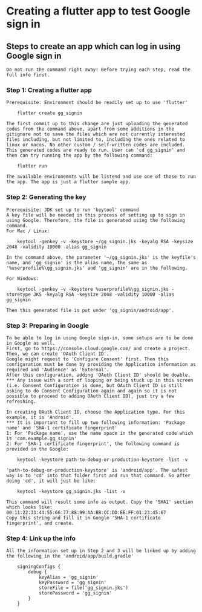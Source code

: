 # Creating a flutter app to test Google sign in

## Steps to create an app which can log in using Google sign in
    Do not run the command right away! Before trying each step, read the full info first. 

### Step 1: Creating a flutter app
    Prerequisite: Environment should be readily set up to use 'flutter'
```
    flutter create gg_signin
```
    The first commit up to this change are just uploading the generated codes from the command above, apart from some additions in the gitignore not to save the files which are not currently interested files including, but not limited to, including the ones related to linux or macos. No other custom / self-written codes are included.
    This generated codes are ready to run. User can 'cd gg_signin' and then can try running the app by the following command:
```
    flutter run
```
    The available environemnts will be listend and use one of those to run the app. The app is just a flutter sample app.

### Step 2: Generating the key
    Prerequisite: JDK set up to run 'keytool' command
    A key file will be needed in this process of setting up to sign in using Google. Therefore, the file is generated using the following command.    
    For Mac / Linux:
```
    keytool -genkey -v -keystore ~/gg_signin.jks -keyalg RSA -keysize 2048 -validity 10000 -alias gg_signin
```
    In the command above, the parameter '~/gg_signin.jks' is the keyfile's name, and 'gg_signin' is the alias name, the same as '%userprofile%\gg_signin.jks' and 'gg_signin' are in the following.

    For Windows:
```
    keytool -genkey -v -keystore %userprofile%\gg_signin.jks -storetype JKS -keyalg RSA -keysize 2048 -validity 10000 -alias gg_signin
```
    Then this generated file is put under 'gg_signin/android/app'.

### Step 3: Preparing in Google
    To be able to log in using Google sign-in, some setups are to be done in Google as well. 
    First, go to https://console.cloud.google.com/ and create a project.
    Then, we can create 'OAuth Client ID'. 
    Google might request to 'Configure Consent' first. Then this configuration must be done by providing the Application information as required and 'Audience' as 'External'.
    After this configuration, adding 'OAuth Client ID' should be doable. 
    *** Any issue with a sort of looping or being stuck up in this screen (i.e. Consent Configuration is done, but OAuth Client ID is still asking to do Consent Configuration again and again so it is not possible to proceed to adding OAuth Client ID), just try a few refreshing. 

    In creating OAuth Client ID, choose the Application type. For this example, it is 'Android'.
    *** It is important to fill up two following information: 'Package name' and 'SHA-1 certificate fingerprint'
    1: For 'Package name', use the name space in the generated code which is 'com.example.gg_signin'
    2: For 'SHA-1 certificate fingerprint', the following command is provided in the Google: 
```    
    keytool -keystore path-to-debug-or-production-keystore -list -v
```
    'path-to-debug-or-production-keystore' is 'android/app'. The safest way is to 'cd' into that folder first and run that command. So after doing 'cd', it will just be like:
```    
    keytool -keystore gg_signin.jks -list -v
```
    This command will result some info as output. Copy the 'SHA1' section which looks like:
    00:11:22:33:44:55:66:77:88:99:AA:BB:CC:DD:EE:FF:01:23:45:67
    Copy this string and fill it in Google 'SHA-1 certificate fingerprint', and create.

### Step 4: Link up the info
    All the information set up in Step 2 and 3 will be linked up by adding the following in the 'android/app/build.gradle'
```    
    signingConfigs {
        debug {
            keyAlias = 'gg_signin'
            keyPassword = 'gg_signin'
            storeFile = file('gg_signin.jks')
            storePassword = 'gg_signin'
        }
    }
```    
